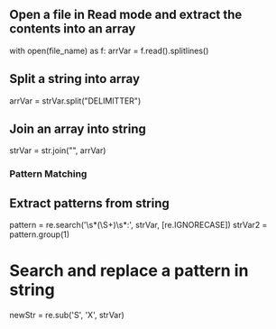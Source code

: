 
## Open a file in Read mode and extract the contents into an array 
with open(file_name) as f:
  arrVar = f.read().splitlines()
  
## Split a string into array 
arrVar = strVar.split("DELIMITTER")

## Join an array into string 
strVar = str.join("", arrVar)

### Pattern Matching 
## Extract patterns from string 
pattern = re.search('\s*(\S+)\s*:', strVar, [re.IGNORECASE]) 
strVar2 = pattern.group(1)

# Search and replace a pattern in string 
newStr = re.sub('S', 'X', strVar)

